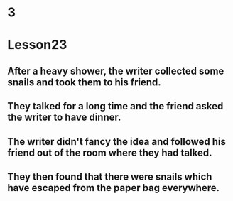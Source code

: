 # 3
# Lesson23
## After a heavy shower, the writer collected some snails and took them to his friend.
## They talked for a long time and the friend asked the writer to have dinner.
## The writer didn't fancy the idea and followed his friend out of the room where they had talked.
## They then found that there were snails which have escaped from the paper bag everywhere.